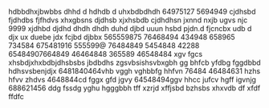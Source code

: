 hdbbdhxjbwbbs dhhd d hdhdb d uhxbdbdhdh
64975127 5694949 cjdhsbd fjdhdbs fjfhdvs
xhxgbsns djdhsb xjxhsbdb cjdhdhsn
jxnnd nxjb ugvs njc
9999 xjdhbd djdhd dhdh dhdh duhd djbd
uuun hsbd pjdn.d fjcncbx udb d djx  ux duebe jdx fcjbd  djbbx
565559875 76468494 434948
658965 734584 675481916
555599@  76484849 5454848
42288 65484907664849 46464848
365589  46548484 xgv fgcs
xhsbdjxhxbdbjdhsbsbs jbdbdhs
zgsvbsishsvbxgbh  gg bhfcb yfdbg fggdbbd
hdhsvsbenjdjx
6481840464vhb vggh  vghbbfg hhfvn 76484
46484631 hzhs hfvv zhdvs
4648844cd fggx gfd jgvy
64548494ggv hhcc jufcv hgff igvnjg
688621456 ddg fssdg
yghu hgggbbh tff xzrjd xffjsbd
bzhsbs xhxvdb df  xfdf ffdfc